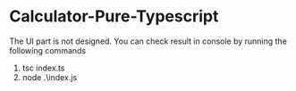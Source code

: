 # Calculator-Pure-Typescript
The UI part is not designed. You can check result in console by running the following commands
1. tsc index.ts
2. node .\index.js
